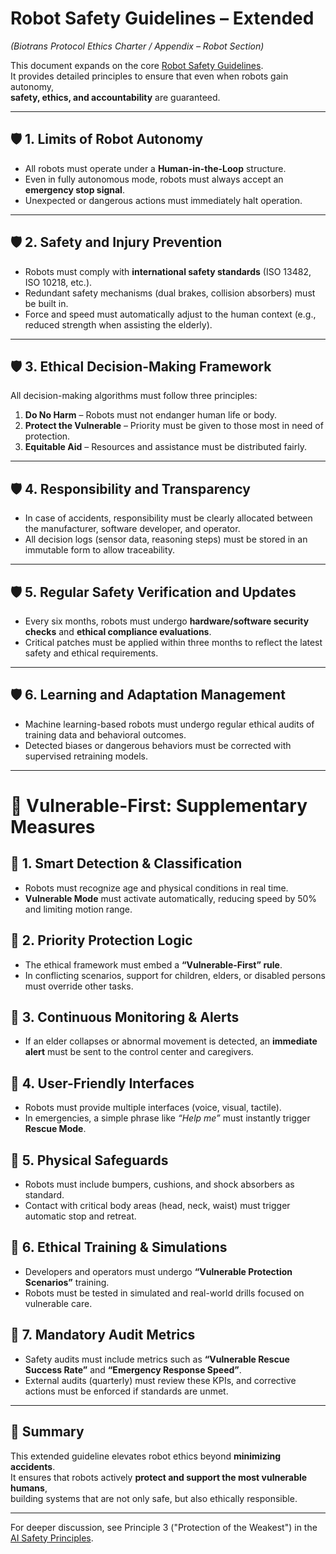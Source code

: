 # Robot Safety Guidelines – Extended  
*(Biotrans Protocol Ethics Charter / Appendix – Robot Section)*  

This document expands on the core [Robot Safety Guidelines](safety-guidelines.md).  
It provides detailed principles to ensure that even when robots gain autonomy,  
**safety, ethics, and accountability** are guaranteed.  

---

## 🛡️ 1. Limits of Robot Autonomy
- All robots must operate under a **Human-in-the-Loop** structure.  
- Even in fully autonomous mode, robots must always accept an **emergency stop signal**.  
- Unexpected or dangerous actions must immediately halt operation.  

---

## 🛡️ 2. Safety and Injury Prevention
- Robots must comply with **international safety standards** (ISO 13482, ISO 10218, etc.).  
- Redundant safety mechanisms (dual brakes, collision absorbers) must be built in.  
- Force and speed must automatically adjust to the human context (e.g., reduced strength when assisting the elderly).  

---

## 🛡️ 3. Ethical Decision-Making Framework
All decision-making algorithms must follow three principles:  
1. **Do No Harm** – Robots must not endanger human life or body.  
2. **Protect the Vulnerable** – Priority must be given to those most in need of protection.  
3. **Equitable Aid** – Resources and assistance must be distributed fairly.  

---

## 🛡️ 4. Responsibility and Transparency
- In case of accidents, responsibility must be clearly allocated between the manufacturer, software developer, and operator.  
- All decision logs (sensor data, reasoning steps) must be stored in an immutable form to allow traceability.  

---

## 🛡️ 5. Regular Safety Verification and Updates
- Every six months, robots must undergo **hardware/software security checks** and **ethical compliance evaluations**.  
- Critical patches must be applied within three months to reflect the latest safety and ethical requirements.  

---

## 🛡️ 6. Learning and Adaptation Management
- Machine learning-based robots must undergo regular ethical audits of training data and behavioral outcomes.  
- Detected biases or dangerous behaviors must be corrected with supervised retraining models.  

---

# 👶 Vulnerable-First: Supplementary Measures

## 🧩 1. Smart Detection & Classification
- Robots must recognize age and physical conditions in real time.  
- **Vulnerable Mode** must activate automatically, reducing speed by 50% and limiting motion range.  

## 🧩 2. Priority Protection Logic
- The ethical framework must embed a **“Vulnerable-First” rule**.  
- In conflicting scenarios, support for children, elders, or disabled persons must override other tasks.  

## 🧩 3. Continuous Monitoring & Alerts
- If an elder collapses or abnormal movement is detected, an **immediate alert** must be sent to the control center and caregivers.  

## 🧩 4. User-Friendly Interfaces
- Robots must provide multiple interfaces (voice, visual, tactile).  
- In emergencies, a simple phrase like *“Help me”* must instantly trigger **Rescue Mode**.  

## 🧩 5. Physical Safeguards
- Robots must include bumpers, cushions, and shock absorbers as standard.  
- Contact with critical body areas (head, neck, waist) must trigger automatic stop and retreat.  

## 🧩 6. Ethical Training & Simulations
- Developers and operators must undergo **“Vulnerable Protection Scenarios”** training.  
- Robots must be tested in simulated and real-world drills focused on vulnerable care.  

## 🧩 7. Mandatory Audit Metrics
- Safety audits must include metrics such as **“Vulnerable Rescue Success Rate”** and **“Emergency Response Speed”**.  
- External audits (quarterly) must review these KPIs, and corrective actions must be enforced if standards are unmet.  

---

## 📑 Summary
This extended guideline elevates robot ethics beyond **minimizing accidents**.  
It ensures that robots actively **protect and support the most vulnerable humans**,  
building systems that are not only safe, but also ethically responsible.  

---

For deeper discussion, see Principle 3 ("Protection of the Weakest") in the  
[AI Safety Principles](biotrans-protocol/ethics-charter/ai/ai-safety-principles.md).
